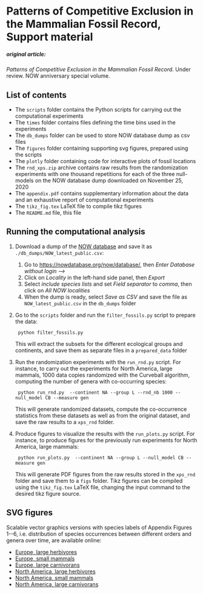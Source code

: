 # Patterns of Competitive Exclusion in the Mammalian Fossil Record, Support material

##### original article:
*Patterns of Competitive Exclusion in the Mammalian Fossil Record*. Under review. NOW anniversary special volume.

## List of contents

- The `scripts` folder contains the Python scripts for carrying out the computational experiments
- The `times` folder contains files defining the time bins used in the experiments
- The `db_dumps` folder can be used to store NOW database dump as csv files
- The `figures` folder containing supporting svg figures, prepared using the scripts
- The `plotly` folder containing code for interactive plots of fossil locations
- The `rnd_xps.zip` archive contains raw results from the randomization experiments with one thousand repetitions for each of the three null-models on the NOW database dump downloaded on November 25, 2020
- The `appendix.pdf` contains supplementary information about the data and an exhaustive report of computational experiments
- The `tikz_fig.tex` LaTeX file to compile tikz figures
- The `README.md` file, this file

## Running the computational analysis

1. Download a dump of the [NOW database](https://nowdatabase.org/) and save it as `./db_dumps/NOW_latest_public.csv`:
    1. Go to <https://nowdatabase.org/now/database/>, then *Enter Database without login -->*
    2. Click on *Locality* in the left-hand side panel, then *Export*
    3. Select *include species lists* and set *Field separator* to *comma*, then click on *All NOW localities*
    4. When the dump is ready, select *Save as CSV* and save the file as `NOW_latest_public.csv` in the `db_dumps` folder 

2. Go to the `scripts` folder and run the `filter_fossils.py` script to prepare the data:

    ```
     python filter_fossils.py
    ```
    
    This will extract the subsets for the different ecological groups and continents, and save them as separate files in a `prepared_data` folder
    
3. Run the randomization experiments with the `run_rnd.py` script. For instance, to carry out the experiments for North America, large mammals, 1000 data copies randomized with the Curveball algorithm, computing the number of genera with co-occurring species:

    ```
     python run_rnd.py  --continent NA --group L --rnd_nb 1000 --null_model CB --measure gen
    ```
    
     This will generate randomized datasets, compute the co-occurrence statistics from these datasets as well as from the original dataset, and save the raw results to a `xps_rnd` folder.

4. Produce figures to visualize the results with the `run_plots.py` script. For instance, to produce figures for the previously run experiments for North America, large mammals:

    ```
     python run_plots.py  --continent NA --group L --null_model CB --measure gen
    ```
    
    This will generate PDF figures from the raw results stored in the `xps_rnd` folder and save them to a `figs` folder.
    Tikz figures can be compiled using the `tikz_fig.tex` LaTeX file, changing the input command to the desired tikz figure source. 
    
## SVG figures

Scalable vector graphics versions with species labels of Appendix Figures 1--6, i.e. distribution of species occurrences between different orders and genera over time, are available online:

- [Europe, large herbivores](https://members.loria.fr/EGalbrun/more/NOW_chapter/bbl-genO_EU-L.svg)
- [Europe, small mammals](https://members.loria.fr/EGalbrun/more/NOW_chapter/bbl-genO_EU-S.svg)
- [Europe, large carnivorans](https://members.loria.fr/EGalbrun/more/NOW_chapter/bbl-genO_EU-C.svg)
- [North America, large herbivores](https://members.loria.fr/EGalbrun/more/NOW_chapter/bbl-genO_NA-L.svg)
- [North America, small mammals](https://members.loria.fr/EGalbrun/more/NOW_chapter/bbl-genO_NA-S.svg)
- [North America, large carnivorans](https://members.loria.fr/EGalbrun/more/NOW_chapter/bbl-genO_NA-C.svg)
